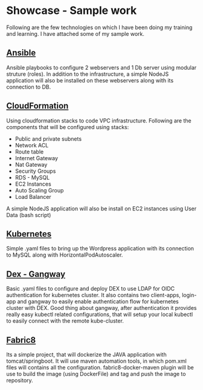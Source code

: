 # Showcase - Sample work

Following are the few technologies on which I have been doing my training and learning.
I have attached some of my sample work.

## [Ansible](https://github.com/venomwaqar/Sample-Work/tree/master/Ansible)

Ansible playbooks to configure 2 webservers and 1 Db server using modular struture (roles).
In addition to the infrastructure, a simple NodeJS application will also be installed on these webservers along with its connection to DB. 

## [CloudFormation](https://github.com/venomwaqar/Sample-Work/tree/master/CloudFormation)

Using cloudformation stacks to code VPC infrastructure.
Following are the components that will be configured using stacks:

* Public and private subnets
* Network ACL
* Route table
* Internet Gateway
* Nat Gateway
* Security Groups
* RDS - MySQL
* EC2 Instances
* Auto Scaling Group
* Load Balancer

A simple NodeJS application will also be install on EC2 instances using User Data (bash script)

## [Kubernetes](https://github.com/venomwaqar/Sample-Work/tree/master/Kubernetes)

Simple .yaml files to bring up the Wordpress application with its connection to MySQL along with HorizontalPodAutoscaler.

## [Dex - Gangway](https://github.com/venomwaqar/Sample-Work/tree/master/dex-gangway-configurations)

Basic .yaml files to configure and deploy DEX to use LDAP for OIDC authentication for kubernetes cluster. It also contains two client-apps, login-app and gangway to easily enable authentication flow for kubernetes cluster with DEX.
Good thing about gangway, after authentication it provides really easy kubectl related configurations, that will setup your local kubectl to easily connect with the remote kube-cluster.

## [Fabric8](https://github.com/venomwaqar/Sample-Work/tree/master/fabric-maven-sprint-boot)

Its a simple project, that will dockerize the JAVA application with tomcat/springboot.
It will use maven automation tools, in which pom.xml files will contains all the configuration. fabric8-docker-maven plugin will be use to build the image (using DockerFile) and tag and push the image to repository.